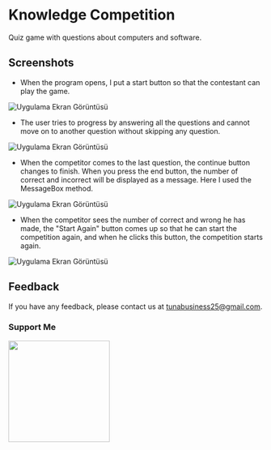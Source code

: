 # Knowledge Competition

Quiz game with questions about computers and software.


## Screenshots

- When the program opens, I put a start button so that the contestant can play the game.

![Uygulama Ekran Görüntüsü](https://www.linkpicture.com/q/1_117.png)
- The user tries to progress by answering all the questions and cannot move on to another question without skipping any question.

![Uygulama Ekran Görüntüsü](https://www.linkpicture.com/q/2_110.png)

- When the competitor comes to the last question, the continue button changes to finish. When you press the end button, the number of correct and incorrect will be displayed as a message. Here I used the MessageBox method.

![Uygulama Ekran Görüntüsü](https://www.linkpicture.com/q/3_15.png)

- When the competitor sees the number of correct and wrong he has made, the "Start Again" button comes up so that he can start the competition again, and when he clicks this button, the competition starts again.

![Uygulama Ekran Görüntüsü](https://www.linkpicture.com/q/4_60.png)
## Feedback

If you have any feedback, please contact us at tunabusiness25@gmail.com.

### Support Me

<a href="https://www.buymeacoffee.com/tunahancengiz"><img src="https://cdn.buymeacoffee.com/buttons/v2/default-yellow.png" width="200" /></a>
